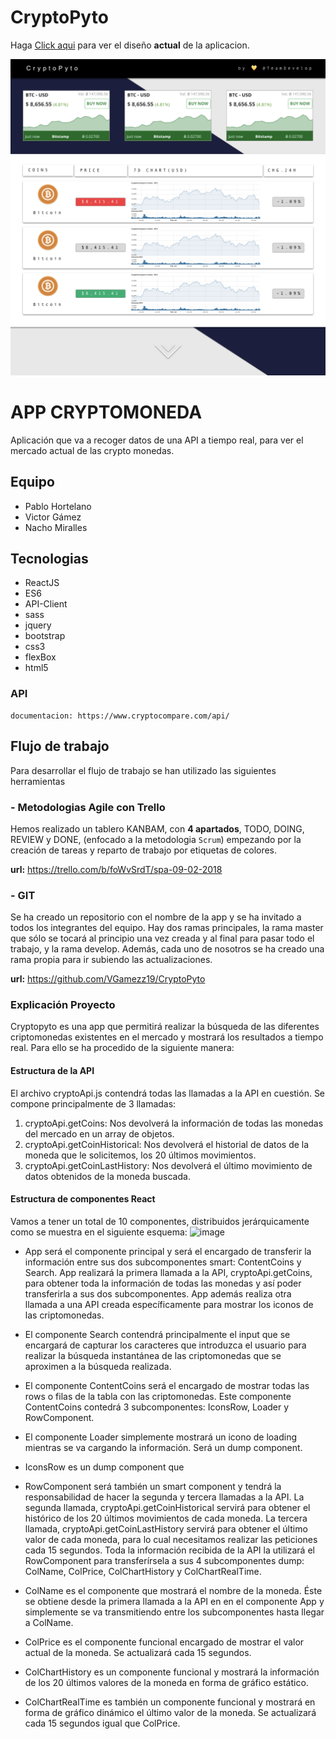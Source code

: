 # CryptoPyto
Haga [Click aqui](http://disgusted-picture.surge.sh/) para ver el diseño **actual** de la aplicacion.

![Imagen](https://github.com/VGamezz19/CryptoPyto/blob/vicBranch/design/mockUp.png)

# APP CRYPTOMONEDA
Aplicación que va a recoger datos de una API a tiempo real, para ver el mercado actual de las crypto monedas.

## Equipo
   - Pablo Hortelano
   - Victor Gámez
   - Nacho Miralles

## Tecnologias
   - ReactJS
   - ES6
   - API-Client
   - sass
   - jquery
   - bootstrap
   - css3
   - flexBox
   - html5

### API 
    documentacion: https://www.cryptocompare.com/api/

## Flujo de trabajo 
Para desarrollar el flujo de trabajo se han utilizado las siguientes herramientas
   


### - Metodologias Agile con Trello
Hemos realizado un tablero KANBAM, con **4 apartados**, TODO, DOING, REVIEW y DONE, (enfocado a la metodologia `Scrum`) empezando por la creación de tareas y reparto de trabajo
por etiquetas de colores.

 **url:** https://trello.com/b/foWvSrdT/spa-09-02-2018



### - GIT
Se ha creado un repositorio con el nombre de la app y se ha invitado a todos los integrantes del equipo. Hay dos ramas principales,
la rama master que sólo se tocará al principio una vez creada y al final para pasar todo el trabajo, y la rama develop.
Además, cada uno de nosotros se ha creado una rama propia para ir subiendo las actualizaciones.


 **url:** https://github.com/VGamezz19/CryptoPyto


### Explicación Proyecto
Cryptopyto es una app que permitirá realizar la búsqueda de las diferentes criptomonedas existentes en el mercado y mostrará los resultados a tiempo real. Para ello se ha procedido de la siguiente manera:


#### Estructura de la API
El archivo cryptoApi.js contendrá todas las llamadas a la API en cuestión. Se compone principalmente de 3 llamadas:
1. cryptoApi.getCoins: Nos devolverá la información de todas las monedas del mercado en un array de objetos.
2. cryptoApi.getCoinHistorical: Nos devolverá el historial de datos de la moneda que le solicitemos, los 20 últimos movimientos.
3. cryptoApi.getCoinLastHistory: Nos devolverá el último movimiento de datos obtenidos de la moneda buscada.


#### Estructura de componentes React
Vamos a tener un total de 10 componentes, distribuidos jerárquicamente como se muestra en el siguiente esquema:
![image](https://github.com/VGamezz19/CryptoPyto/tree/nachoreactdir/public/img/flow-hierarchy-components)

- App será el componente principal y será el encargado de transferir la información entre sus dos subcomponentes smart: ContentCoins y Search. App realizará la primera llamada a la API, cryptoApi.getCoins, para obtener toda la información de todas las monedas y así poder transferirla a sus dos subcomponentes. App además realiza otra llamada a una API creada específicamente para mostrar los iconos de las criptomonedas.

- El componente Search contendrá principalmente el input que se encargará de capturar los caracteres que introduzca el usuario para realizar la búsqueda instantánea de las criptomonedas que se aproximen a la búsqueda realizada.

- El componente ContentCoins será el encargado de mostrar todas las rows o filas de la tabla con las criptomonedas. Este componente ContentCoins contedrá 3 subcomponentes: IconsRow, Loader y RowComponent.

- El componente Loader simplemente mostrará un icono de loading mientras se va cargando la información. Será un dump component.

- IconsRow es un dump component que

- RowComponent será también un smart component y tendrá la responsabilidad de hacer la segunda y tercera llamadas a la API. La segunda llamada, cryptoApi.getCoinHistorical servirá para obtener el histórico de los 20 últimos movimientos de cada moneda. La tercera llamada, cryptoApi.getCoinLastHistory servirá para obtener el último valor de cada moneda, para lo cual necesitamos realizar las peticiones cada 15 segundos. Toda la información recibida de la API la utilizará el RowComponent para transferírsela a sus 4 subcomponentes dump: ColName, ColPrice, ColChartHistory y ColChartRealTime.

- ColName es el componente que mostrará el nombre de la moneda. Éste se obtiene desde la primera llamada a la API en en el componente App y simplemente se va transmitiendo entre los subcomponentes hasta llegar a ColName.

- ColPrice es el componente funcional encargado de mostrar el valor actual de la moneda. Se actualizará cada 15 segundos.

- ColChartHistory es un componente funcional y mostrará la información de los 20 últimos valores de la moneda en forma de gráfico estático.

- ColChartRealTime es también un componente funcional y mostrará en forma de gráfico dinámico el último valor de la moneda. Se actualizará cada 15 segundos igual que ColPrice.